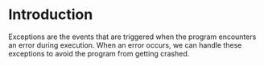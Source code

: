 # Introduction

Exceptions are the events that are triggered when the program encounters an error during execution. When an error occurs, we can handle these exceptions to avoid the program from getting crashed.
